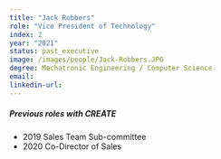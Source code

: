 ```yaml
---
title: "Jack Robbers"
role: "Vice President of Technology"
index: 2
year: "2021"
status: past_executive
image: /images/people/Jack-Robbers.JPG
degree: Mechatronic Engineering / Computer Science
email:
linkedin-url:
---
```

##### Previous roles with CREATE

- 2019 Sales Team Sub-committee
- 2020 Co-Director of Sales
